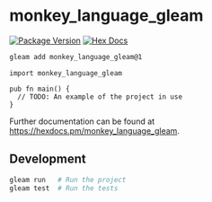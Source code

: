 # monkey_language_gleam

[![Package Version](https://img.shields.io/hexpm/v/monkey_language_gleam)](https://hex.pm/packages/monkey_language_gleam)
[![Hex Docs](https://img.shields.io/badge/hex-docs-ffaff3)](https://hexdocs.pm/monkey_language_gleam/)

```sh
gleam add monkey_language_gleam@1
```
```gleam
import monkey_language_gleam

pub fn main() {
  // TODO: An example of the project in use
}
```

Further documentation can be found at <https://hexdocs.pm/monkey_language_gleam>.

## Development

```sh
gleam run   # Run the project
gleam test  # Run the tests
```
